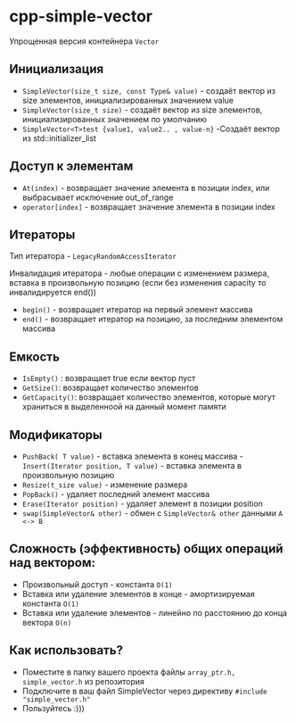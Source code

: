 # cpp-simple-vector
Упрощенная версия контейнера `Vector`


## Инициализация

 - `SimpleVector(size_t size, const Type& value)` - создаёт вектор из size элементов, инициализированных значением value
 - `SimpleVector(size_t size)` - создаёт вектор из size элементов, инициализированных значением по умолчанию
 - `SimpleVector<T>test {value1, value2.. , value-n}` -Создаёт вектор из std::initializer_list


## Доступ к элементам


- `At(index)` - возвращает значение элемента в позиции index, или выбрасывает исключение out_of_range 
- `operator[index]` - возвращает значение элемента в позиции index


## Итераторы 
Тип итератора - `LegacyRandomAccessIterator `
 
Инвалидация итератора - любые операции с изменением размера, вставка в произвольную позицию (если без изменения capacity то инвалидируется end())
 - `begin()` - возвращает итератор на первый элемент массива
 - `end()` - возвращает итератор на позицию, за последним элементом массива

 
## Емкость

- `IsEmpty()` : возвращает true если вектор пуст
- `GetSize()`: возвращает количество элементов 
- `GetCapacity()`: возвращает количество элементов, которые могут храниться в выделенноой на данный момент памяти


## Модификаторы
 
- `PushBack( T value)` - вставка  элемента в конец массива
-` Insert(Iterator position, T value)` - вставка элемента в произвольную позицию
- `Resize(t_size value)` - изменение размера
- `PopBack()` - удаляет последний элемент массива
- `Erase(Iterator position)` - удаляет элемент в позиции position
- `swap(SimpleVector& other)` - обмен с `SimpleVector& other` данными `A <-> B`


## Сложность (эффективность) общих операций над вектором: 
 
- Произвольный доступ - константа `O(1)`
- Вставка или удаление элементов в конце - амортизируемая константа `O(1)`
- Вставка или удаление элементов - линейно по расстоянию до конца вектора `O(n)`
 
 ## Как использовать?
 - Поместите в папку вашего проекта файлы `array_ptr.h, simple_vector.h` из репозитория
 - Подключите в ваш файл SimpleVector  через директиву `#include "simple_vector.h"`
 - Пользуйтесь :)))
 
